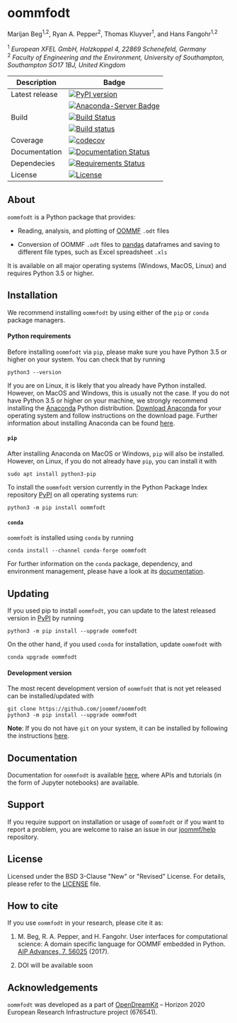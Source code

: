 # oommfodt
Marijan Beg<sup>1,2</sup>, Ryan A. Pepper<sup>2</sup>, Thomas Kluyver<sup>1</sup>, and Hans Fangohr<sup>1,2</sup>

<sup>1</sup> *European XFEL GmbH, Holzkoppel 4, 22869 Schenefeld, Germany*  
<sup>2</sup> *Faculty of Engineering and the Environment, University of Southampton, Southampton SO17 1BJ, United Kingdom*  

| Description | Badge |
| --- | --- |
| Latest release | [![PyPI version](https://badge.fury.io/py/oommfodt.svg)](https://badge.fury.io/py/oommfodt) |
|                | [![Anaconda-Server Badge](https://anaconda.org/conda-forge/oommfodt/badges/version.svg)](https://anaconda.org/conda-forge/oommfodt) |
| Build | [![Build Status](https://travis-ci.org/joommf/oommfodt.svg?branch=master)](https://travis-ci.org/joommf/oommfodt) |
|       |  [![Build status](https://ci.appveyor.com/api/projects/status/sr110qs3qj00yqib?svg=true)](https://ci.appveyor.com/project/marijanbeg/oommfodt) |
| Coverage | [![codecov](https://codecov.io/gh/joommf/oommfodt/branch/master/graph/badge.svg)](https://codecov.io/gh/joommf/oommfodt) |
| Documentation | [![Documentation Status](https://readthedocs.org/projects/oommfodt/badge/?version=latest)](http://oommfodt.readthedocs.io/en/latest/?badge=latest) |
| Dependecies | [![Requirements Status](https://requires.io/github/joommf/oommfodt/requirements.svg?branch=master)](https://requires.io/github/joommf/oommfodt/requirements/?branch=master) |
| License | [![License](https://img.shields.io/badge/License-BSD%203--Clause-blue.svg)](https://opensource.org/licenses/BSD-3-Clause) |

## About

`oommfodt` is a Python package that provides:

- Reading, analysis, and plotting of [OOMMF](https://math.nist.gov/oommf/) `.odt` files

- Conversion of OOMMF `.odt` files to [pandas](https://pandas.pydata.org) dataframes and saving to different file types, such as Excel spreadsheet `.xls`

It is available on all major operating systems (Windows, MacOS, Linux) and requires Python 3.5 or higher.

## Installation

We recommend installing `oommfodt` by using either of the `pip` or `conda` package managers.

#### Python requirements

Before installing `oommfodt` via `pip`, please make sure you have Python 3.5 or higher on your system. You can check that by running

    python3 --version

If you are on Linux, it is likely that you already have Python installed. However, on MacOS and Windows, this is usually not the case. If you do not have Python 3.5 or higher on your machine, we strongly recommend installing the [Anaconda](https://www.anaconda.com/) Python distribution. [Download Anaconda](https://www.anaconda.com/download) for your operating system and follow instructions on the download page. Further information about installing Anaconda can be found [here](https://conda.io/docs/user-guide/install/download.html).

#### `pip`

After installing Anaconda on MacOS or Windows, `pip` will also be installed. However, on Linux, if you do not already have `pip`, you can install it with

    sudo apt install python3-pip

To install the `oommfodt` version currently in the Python Package Index repository [PyPI](https://pypi.org/project/oommfodt/) on all operating systems run:

    python3 -m pip install oommfodt

#### `conda`

`oommfodt` is installed using `conda` by running

    conda install --channel conda-forge oommfodt

For further information on the `conda` package, dependency, and environment management, please have a look at its [documentation](https://conda.io/docs/). 

## Updating

If you used pip to install `oommfodt`, you can update to the latest released version in [PyPI](https://pypi.org/project/oommfodt/) by running

    python3 -m pip install --upgrade oommfodt

On the other hand, if you used `conda` for installation, update `oommfodt` with

    conda upgrade oommfodt

#### Development version

The most recent development version of `oommfodt` that is not yet released can be installed/updated with

    git clone https://github.com/joommf/oommfodt
    python3 -m pip install --upgrade oommfodt

**Note**: If you do not have `git` on your system, it can be installed by following the instructions [here](https://git-scm.com/book/en/v2/Getting-Started-Installing-Git).

## Documentation

Documentation for `oommfodt` is available [here](http://oommfodt.readthedocs.io/en/latest/?badge=latest), where APIs and tutorials (in the form of Jupyter notebooks) are available.

## Support

If you require support on installation or usage of `oommfodt` or if you want to report a problem, you are welcome to raise an issue in our [joommf/help](https://github.com/joommf/help) repository.

## License

Licensed under the BSD 3-Clause "New" or "Revised" License. For details, please refer to the [LICENSE](LICENSE) file.

## How to cite

If you use `oommfodt` in your research, please cite it as:

1. M. Beg, R. A. Pepper, and H. Fangohr. User interfaces for computational science: A domain specific language for OOMMF embedded in Python. [AIP Advances, 7, 56025](http://aip.scitation.org/doi/10.1063/1.4977225) (2017).

2. DOI will be available soon

## Acknowledgements

`oommfodt` was developed as a part of [OpenDreamKit](http://opendreamkit.org/) – Horizon 2020 European Research Infrastructure project (676541).
